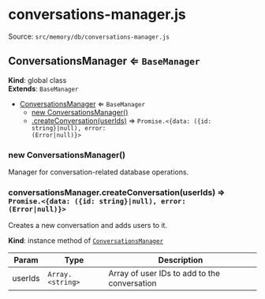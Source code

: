 # conversations-manager.js

Source: `src/memory/db/conversations-manager.js`

<a name="ConversationsManager"></a>

## ConversationsManager ⇐ <code>BaseManager</code>
**Kind**: global class  
**Extends**: <code>BaseManager</code>  

* [ConversationsManager](#ConversationsManager) ⇐ <code>BaseManager</code>
    * [new ConversationsManager()](#new_ConversationsManager_new)
    * [.createConversation(userIds)](#ConversationsManager+createConversation) ⇒ <code>Promise.&lt;{data: ({id: string}\|null), error: (Error\|null)}&gt;</code>

<a name="new_ConversationsManager_new"></a>

### new ConversationsManager()
Manager for conversation-related database operations.

<a name="ConversationsManager+createConversation"></a>

### conversationsManager.createConversation(userIds) ⇒ <code>Promise.&lt;{data: ({id: string}\|null), error: (Error\|null)}&gt;</code>
Creates a new conversation and adds users to it.

**Kind**: instance method of [<code>ConversationsManager</code>](#ConversationsManager)  

| Param | Type | Description |
| --- | --- | --- |
| userIds | <code>Array.&lt;string&gt;</code> | Array of user IDs to add to the conversation |

